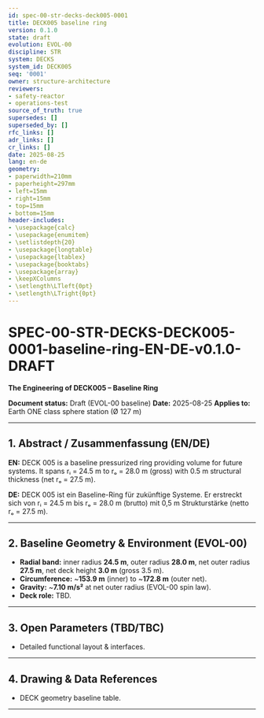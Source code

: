 ```yaml
---
id: spec-00-str-decks-deck005-0001
title: DECK005 baseline ring
version: 0.1.0
state: draft
evolution: EVOL-00
discipline: STR
system: DECKS
system_id: DECK005
seq: '0001'
owner: structure-architecture
reviewers:
- safety-reactor
- operations-test
source_of_truth: true
supersedes: []
superseded_by: []
rfc_links: []
adr_links: []
cr_links: []
date: 2025-08-25
lang: en-de
geometry:
- paperwidth=210mm
- paperheight=297mm
- left=15mm
- right=15mm
- top=15mm
- bottom=15mm
header-includes:
- \usepackage{calc}
- \usepackage{enumitem}
- \setlistdepth{20}
- \usepackage{longtable}
- \usepackage{ltablex}
- \usepackage{booktabs}
- \usepackage{array}
- \keepXColumns
- \setlength\LTleft{0pt}
- \setlength\LTright{0pt}
---
```



# SPEC-00-STR-DECKS-DECK005-0001-baseline-ring-EN-DE-v0.1.0-DRAFT

**The Engineering of DECK005 – Baseline Ring**

**Document status:** Draft (EVOL-00 baseline)
**Date:** 2025-08-25
**Applies to:** Earth ONE class sphere station (Ø 127 m)

---

## 1. Abstract / Zusammenfassung (EN/DE)

**EN:** DECK 005 is a baseline pressurized ring providing volume for future systems. It spans rᵢ = 24.5 m to rₒ = 28.0 m (gross) with 0.5 m structural thickness (net rₒ = 27.5 m).

**DE:** DECK 005 ist ein Baseline-Ring für zukünftige Systeme. Er erstreckt sich von rᵢ = 24.5 m bis rₒ = 28.0 m (brutto) mit 0,5 m Strukturstärke (netto rₒ = 27.5 m).

---

## 2. Baseline Geometry & Environment (EVOL-00)

* **Radial band:** inner radius **24.5 m**, outer radius **28.0 m**, net outer radius **27.5 m**, net deck height **3.0 m** (gross 3.5 m).
* **Circumference:** ~**153.9 m** (inner) to ~**172.8 m** (outer net).
* **Gravity:** ~**7.10 m/s²** at net outer radius (EVOL-00 spin law).
* **Deck role:** TBD.

---

## 3. Open Parameters (TBD/TBC)

* Detailed functional layout & interfaces.

---

## 4. Drawing & Data References

* DECK geometry baseline table.

---